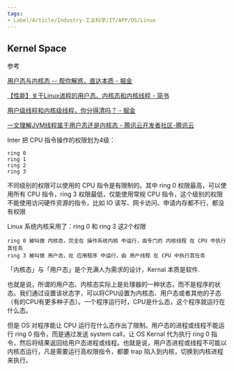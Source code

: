 ```yaml
---
tags:
- Label/Article/Industry-工业科学/IT/APP/OS/Linux
---
```


## Kernel Space

参考

[用户态与内核态 -- 帮你解惑，直达本质 - 掘金](https://juejin.cn/post/6920621924791894023)

[【性能】关于Linux进程的用户态、内核态和内核线程 - 简书](https://www.jianshu.com/p/701c47139781)

[用户级线程和内核级线程，你分得清吗？ - 掘金](https://juejin.cn/post/6844903962504593421)

[一文理解JVM线程属于用户态还是内核态 - 腾讯云开发者社区-腾讯云](https://cloud.tencent.com/developer/article/1839593)





Inter 把 CPU 指令操作的权限划为4级：

    ring 0
    ring 1
    ring 2
    ring 3

不同级别的权限可以使用的 CPU 指令是有限制的。其中 ring 0 权限最高，可以使用所有 CPU 指令，ring 3 权限最低，仅能使用常规 CPU 指令，这个级别的权限不能使用访问硬件资源的指令，比如 IO 读写、网卡访问、申请内存都不行，都没有权限

Linux 系统内核采用了：ring 0 和 ring 3 这2个权限

    ring 0 被叫做 内核态，完全在 操作系统内核 中运行，由专门的 内核线程 在 CPU 中执行其任务
    ring 3 被叫做 用户态，在 应用程序 中运行，由 用户线程 在 CPU 中执行其任务


「内核态」与「用户态」是个充满人为需求的设计，Kernal 本质是软件.

也就是说，所谓的用户态、内核态实际上是处理器的一种状态，而不是程序的状态。我们通过设置该状态字，可以将CPU设置为内核态、用户态或者其他的子态（有的CPU有更多种子态）。一个程序运行时，CPU是什么态，这个程序就运行在什么态。

但是 OS 对程序能让 CPU 运行在什么态作出了限制。用户态的进程或线程不能运行 ring 0 指令，而是通过发送 system call，让 OS Kernal 代为执行 ring 0 指令，然后将结果返回给用户态进程或线程。也就是说，用户态进程或线程不可能以内核态运行，凡是需要运行高权限指令，都要 trap 陷入到内核，切换到内核进程来执行。